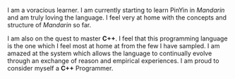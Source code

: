  I am a voracious learner. I am currently starting to learn PinYin in _Mandarin_ and am truly loving the language. I feel very at home with the concepts and structure of _Mandarin_ so far. 
 
 I am also on the quest to master __C++__. I feel that this programming language is the one which I feel most at home at from the few I have sampled. I am amazed at the system which allows the language to continually evolve through an exchange of reason and empirical experiences. I am proud to consider myself a __C++__ Programmer.  
